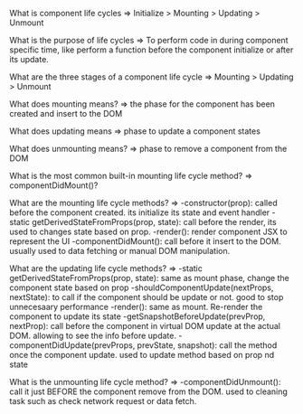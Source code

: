 What is component life cycles =>
Initialize > Mounting > Updating > Unmount

What is the purpose of life cycles =>
To perform code in during component specific time, like perform a function before the component initialize or after its update.

What are the three stages of a component life cycle =>
Mounting > Updating > Unmount

What does mounting means? => 
the phase for the component has been created and insert to the DOM

What does updating means => 
phase to update a component states

What does unmounting means? => 
phase to remove a component from the DOM

What is the most common built-in mounting life cycle method? =>
componentDidMount()?

What are the mounting life cycle methods? =>
-constructor(prop): called before the component created. its initialize its state and event handler
-static getDerivedStateFromProps(prop, state): call before the render, its used to changes state based on prop.
-render(): render component JSX to represent the UI
-componentDidMount(): call before it insert to the DOM. usually used to data fetching or manual DOM manipulation.

What are the updating life cycle methods? =>
-static getDerivedStateFromProps(prop, state): same as mount phase, change the component state based on prop
-shouldComponentUpdate(nextProps, nextState): to call if the component should be update or not. good to stop unnecesaary performance
-render(): same as mount. Re-render the component to update its state
-getSnapshotBeforeUpdate(prevProp, nextProp): call before the component in virtual DOM update at the actual DOM. allowing to see the info before update.
-componentDidUpdate(prevProps, prevState, snapshot): call the method once the component update. used to update method based on prop nd state

What is the unmounting life cycle method? =>
-componentDidUnmount(): call it just BEFORE the component remove from the DOM. used to cleaning task such as check network request or data fetch.